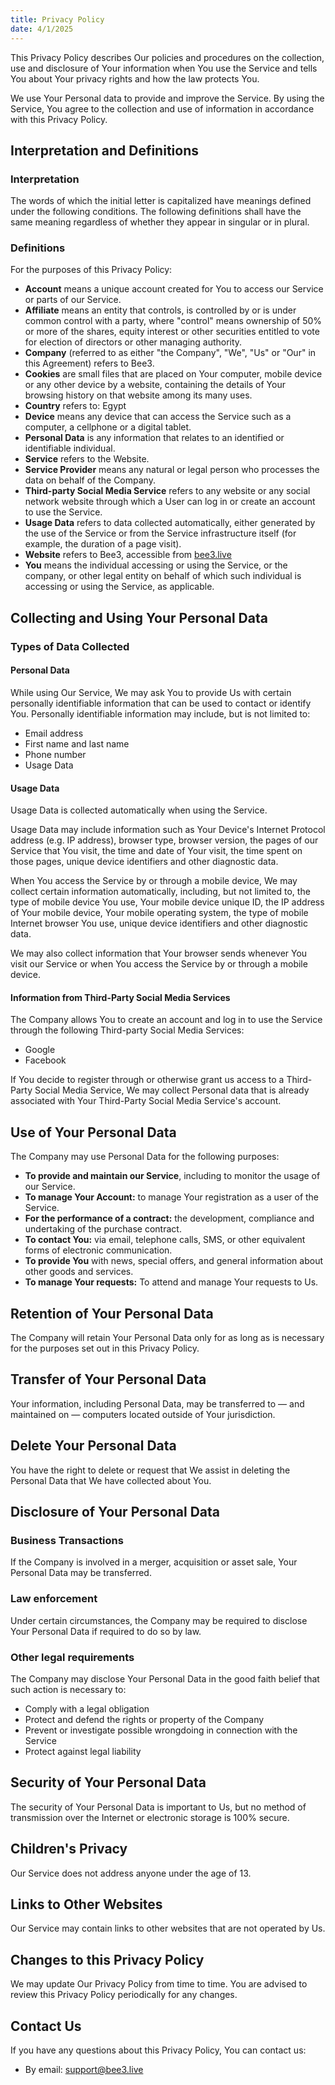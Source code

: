 ```yaml
---
title: Privacy Policy
date: 4/1/2025
---
```


This Privacy Policy describes Our policies and procedures on the collection, use and disclosure of Your information when You use the Service and tells You about Your privacy rights and how the law protects You.

We use Your Personal data to provide and improve the Service. By using the Service, You agree to the collection and use of information in accordance with this Privacy Policy.

## Interpretation and Definitions

### Interpretation

The words of which the initial letter is capitalized have meanings defined under the following conditions. The following definitions shall have the same meaning regardless of whether they appear in singular or in plural.

### Definitions

For the purposes of this Privacy Policy:

- **Account** means a unique account created for You to access our Service or parts of our Service.
- **Affiliate** means an entity that controls, is controlled by or is under common control with a party, where "control" means ownership of 50% or more of the shares, equity interest or other securities entitled to vote for election of directors or other managing authority.
- **Company** (referred to as either "the Company", "We", "Us" or "Our" in this Agreement) refers to Bee3.
- **Cookies** are small files that are placed on Your computer, mobile device or any other device by a website, containing the details of Your browsing history on that website among its many uses.
- **Country** refers to: Egypt
- **Device** means any device that can access the Service such as a computer, a cellphone or a digital tablet.
- **Personal Data** is any information that relates to an identified or identifiable individual.
- **Service** refers to the Website.
- **Service Provider** means any natural or legal person who processes the data on behalf of the Company.
- **Third-party Social Media Service** refers to any website or any social network website through which a User can log in or create an account to use the Service.
- **Usage Data** refers to data collected automatically, either generated by the use of the Service or from the Service infrastructure itself (for example, the duration of a page visit).
- **Website** refers to Bee3, accessible from [bee3.live](https://bee3.live)
- **You** means the individual accessing or using the Service, or the company, or other legal entity on behalf of which such individual is accessing or using the Service, as applicable.

## Collecting and Using Your Personal Data

### Types of Data Collected

#### Personal Data

While using Our Service, We may ask You to provide Us with certain personally identifiable information that can be used to contact or identify You. Personally identifiable information may include, but is not limited to:

- Email address
- First name and last name
- Phone number
- Usage Data

#### Usage Data

Usage Data is collected automatically when using the Service.

Usage Data may include information such as Your Device's Internet Protocol address (e.g. IP address), browser type, browser version, the pages of our Service that You visit, the time and date of Your visit, the time spent on those pages, unique device identifiers and other diagnostic data.

When You access the Service by or through a mobile device, We may collect certain information automatically, including, but not limited to, the type of mobile device You use, Your mobile device unique ID, the IP address of Your mobile device, Your mobile operating system, the type of mobile Internet browser You use, unique device identifiers and other diagnostic data.

We may also collect information that Your browser sends whenever You visit our Service or when You access the Service by or through a mobile device.

#### Information from Third-Party Social Media Services

The Company allows You to create an account and log in to use the Service through the following Third-party Social Media Services:

- Google
- Facebook

If You decide to register through or otherwise grant us access to a Third-Party Social Media Service, We may collect Personal data that is already associated with Your Third-Party Social Media Service's account.

## Use of Your Personal Data

The Company may use Personal Data for the following purposes:

- **To provide and maintain our Service**, including to monitor the usage of our Service.
- **To manage Your Account:** to manage Your registration as a user of the Service.
- **For the performance of a contract:** the development, compliance and undertaking of the purchase contract.
- **To contact You:** via email, telephone calls, SMS, or other equivalent forms of electronic communication.
- **To provide You** with news, special offers, and general information about other goods and services.
- **To manage Your requests:** To attend and manage Your requests to Us.

## Retention of Your Personal Data

The Company will retain Your Personal Data only for as long as is necessary for the purposes set out in this Privacy Policy.

## Transfer of Your Personal Data

Your information, including Personal Data, may be transferred to — and maintained on — computers located outside of Your jurisdiction.

## Delete Your Personal Data

You have the right to delete or request that We assist in deleting the Personal Data that We have collected about You.

## Disclosure of Your Personal Data

### Business Transactions

If the Company is involved in a merger, acquisition or asset sale, Your Personal Data may be transferred.

### Law enforcement

Under certain circumstances, the Company may be required to disclose Your Personal Data if required to do so by law.

### Other legal requirements

The Company may disclose Your Personal Data in the good faith belief that such action is necessary to:

- Comply with a legal obligation
- Protect and defend the rights or property of the Company
- Prevent or investigate possible wrongdoing in connection with the Service
- Protect against legal liability

## Security of Your Personal Data

The security of Your Personal Data is important to Us, but no method of transmission over the Internet or electronic storage is 100% secure.

## Children's Privacy

Our Service does not address anyone under the age of 13.

## Links to Other Websites

Our Service may contain links to other websites that are not operated by Us.

## Changes to this Privacy Policy

We may update Our Privacy Policy from time to time. You are advised to review this Privacy Policy periodically for any changes.

## Contact Us

If you have any questions about this Privacy Policy, You can contact us:

- By email: support@bee3.live
